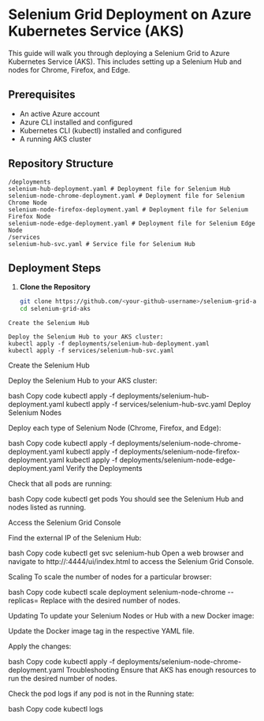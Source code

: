 # Selenium Grid Deployment on Azure Kubernetes Service (AKS)

This guide will walk you through deploying a Selenium Grid to Azure Kubernetes Service (AKS). This includes setting up a Selenium Hub and nodes for Chrome, Firefox, and Edge.

## Prerequisites

- An active Azure account
- Azure CLI installed and configured
- Kubernetes CLI (kubectl) installed and configured
- A running AKS cluster

## Repository Structure

```
/deployments
selenium-hub-deployment.yaml # Deployment file for Selenium Hub
selenium-node-chrome-deployment.yaml # Deployment file for Selenium Chrome Node
selenium-node-firefox-deployment.yaml # Deployment file for Selenium Firefox Node
selenium-node-edge-deployment.yaml # Deployment file for Selenium Edge Node
/services
selenium-hub-svc.yaml # Service file for Selenium Hub
```

## Deployment Steps

1. **Clone the Repository**

   ```bash
   git clone https://github.com/<your-github-username>/selenium-grid-aks.git
   cd selenium-grid-aks
```
Create the Selenium Hub

Deploy the Selenium Hub to your AKS cluster:
kubectl apply -f deployments/selenium-hub-deployment.yaml
kubectl apply -f services/selenium-hub-svc.yaml
```
Create the Selenium Hub

Deploy the Selenium Hub to your AKS cluster:

bash
Copy code
kubectl apply -f deployments/selenium-hub-deployment.yaml
kubectl apply -f services/selenium-hub-svc.yaml
Deploy Selenium Nodes

Deploy each type of Selenium Node (Chrome, Firefox, and Edge):

bash
Copy code
kubectl apply -f deployments/selenium-node-chrome-deployment.yaml
kubectl apply -f deployments/selenium-node-firefox-deployment.yaml
kubectl apply -f deployments/selenium-node-edge-deployment.yaml
Verify the Deployments

Check that all pods are running:

bash
Copy code
kubectl get pods
You should see the Selenium Hub and nodes listed as running.

Access the Selenium Grid Console

Find the external IP of the Selenium Hub:

bash
Copy code
kubectl get svc selenium-hub
Open a web browser and navigate to http://<EXTERNAL-IP>:4444/ui/index.html to access the Selenium Grid Console.

Scaling
To scale the number of nodes for a particular browser:

bash
Copy code
kubectl scale deployment selenium-node-chrome --replicas=<number-of-replicas>
Replace <number-of-replicas> with the desired number of nodes.

Updating
To update your Selenium Nodes or Hub with a new Docker image:

Update the Docker image tag in the respective YAML file.

Apply the changes:

bash
Copy code
kubectl apply -f deployments/selenium-node-chrome-deployment.yaml
Troubleshooting
Ensure that AKS has enough resources to run the desired number of nodes.

Check the pod logs if any pod is not in the Running state:

bash
Copy code
kubectl logs <pod-name>
```